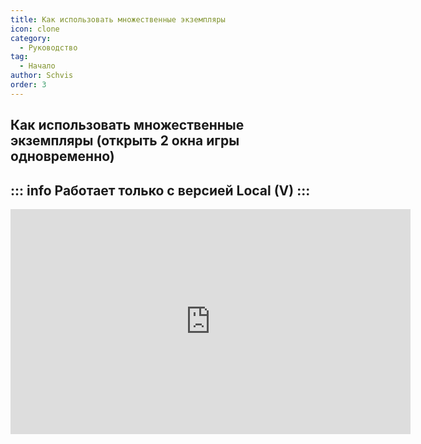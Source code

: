 ```yaml
---
title: Как использовать множественные экземпляры
icon: clone
category:
  - Руководство
tag:
  - Начало
author: Schvis
order: 3
---
```


## Как использовать множественные экземпляры (открыть 2 окна игры одновременно)

::: info Работает только с версией Local (V)
:::
---
<div class="iframe-container"><iframe width="640" height="360" src="https://www.youtube.com/embed/pSAxKoneT64" title="Multi-Instance V (Updated)" frameborder="0" allow="accelerometer; autoplay; clipboard-write; encrypted-media; gyroscope; picture-in-picture; web-share" allowfullscreen></iframe></div>

